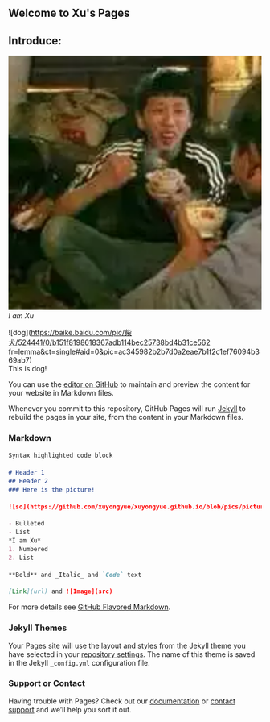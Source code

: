 ## Welcome to Xu's Pages  
## Introduce: 
![delicious](https://github.com/xuyongyue/xuyongyue.github.io/blob/pics/pictures/zhenxiang.png)   
*I am Xu*  

![dog](https://baike.baidu.com/pic/柴犬/524441/0/b151f8198618367adb114bec25738bd4b31ce562 fr=lemma&ct=single#aid=0&pic=ac345982b2b7d0a2eae7b1f2c1ef76094b369ab7)   
This is dog!

You can use the [editor on GitHub](https://github.com/xuyongyue/xuyongyue.github.io/edit/master/README.md) to maintain and preview the content for your website in Markdown files.

Whenever you commit to this repository, GitHub Pages will run [Jekyll](https://jekyllrb.com/) to rebuild the pages in your site, from the content in your Markdown files.

### Markdown



```markdown
Syntax highlighted code block

# Header 1
## Header 2
### Here is the picture!  

![so](https://github.com/xuyongyue/xuyongyue.github.io/blob/pics/pictures/zhenxiang.png)

- Bulleted
- List
*I am Xu*
1. Numbered
2. List

**Bold** and _Italic_ and `Code` text

[Link](url) and ![Image](src)
```

For more details see [GitHub Flavored Markdown](https://guides.github.com/features/mastering-markdown/).

### Jekyll Themes

Your Pages site will use the layout and styles from the Jekyll theme you have selected in your [repository settings](https://github.com/xuyongyue/xuyongyue.github.io/settings). The name of this theme is saved in the Jekyll `_config.yml` configuration file.

### Support or Contact

Having trouble with Pages? Check out our [documentation](https://help.github.com/categories/github-pages-basics/) or [contact support](https://github.com/contact) and we’ll help you sort it out.
